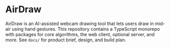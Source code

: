 # AirDraw

AirDraw is an AI-assisted webcam drawing tool that lets users draw in mid-air using hand gestures. This repository contains a TypeScript monorepo with packages for core algorithms, the web client, optional server, and more. See `docs/` for product brief, design, and build plan.
